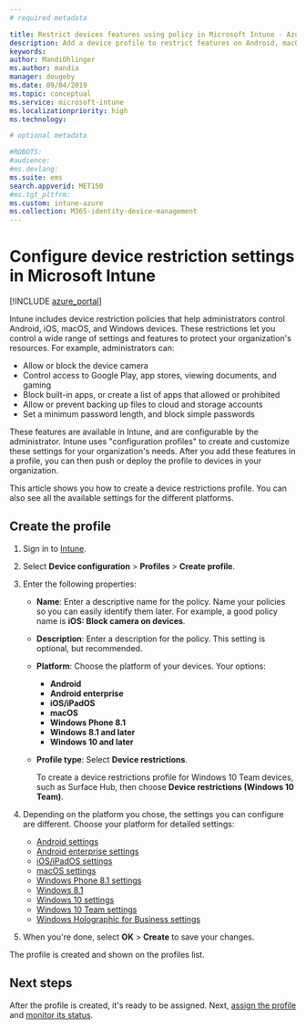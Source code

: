 ```yaml
---
# required metadata

title: Restrict devices features using policy in Microsoft Intune - Azure | Microsoft Docs
description: Add a device profile to restrict features on Android, macOS, iOS, iPadOS, Windows Phone, and Windows 10 devices in Microsoft Intune
keywords:
author: MandiOhlinger
ms.author: mandia
manager: dougeby
ms.date: 09/04/2019
ms.topic: conceptual
ms.service: microsoft-intune
ms.localizationpriority: high
ms.technology:

# optional metadata

#ROBOTS:
#audience:
#ms.devlang:
ms.suite: ems
search.appverid: MET150
#ms.tgt_pltfrm:
ms.custom: intune-azure
ms.collection: M365-identity-device-management
---
```

 
# Configure device restriction settings in Microsoft Intune

[!INCLUDE [azure_portal](../includes/azure_portal.md)]

Intune includes device restriction policies that help administrators control Android, iOS, macOS, and Windows devices. These restrictions let you control a wide range of settings and features to protect your organization's resources. For example, administrators can:

- Allow or block the device camera
- Control access to Google Play, app stores, viewing documents, and gaming
- Block built-in apps, or create a list of apps that allowed or prohibited
- Allow or prevent backing up files to cloud and storage accounts
- Set a minimum password length, and block simple passwords

These features are available in Intune, and are configurable by the administrator. Intune uses "configuration profiles" to create and customize these settings for your organization's needs. After you add these features in a profile, you can then push or deploy the profile to devices in your organization.

This article shows you how to create a device restrictions profile. You can also see all the available settings for the different platforms.

## Create the profile

1. Sign in to [Intune](https://go.microsoft.com/fwlink/?linkid=2090973).
2. Select **Device configuration** > **Profiles** > **Create profile**.
3. Enter the following properties:

    - **Name**: Enter a descriptive name for the policy. Name your policies so you can easily identify them later. For example, a good policy name is **iOS: Block camera on devices**.
    - **Description**: Enter a description for the policy. This setting is optional, but recommended.
    - **Platform**: Choose the platform of your devices. Your options:  

        - **Android**
        - **Android enterprise**
        - **iOS/iPadOS**
        - **macOS**
        - **Windows Phone 8.1**
        - **Windows 8.1 and later**
        - **Windows 10 and later**

    - **Profile type**: Select **Device restrictions**.

        To create a device restrictions profile for Windows 10 Team devices, such as Surface Hub, then choose **Device restrictions (Windows 10 Team)**.

4. Depending on the platform you chose, the settings you can configure are different. Choose your platform for detailed settings:

    - [Android settings](../device-restrictions-android.md)
    - [Android enterprise settings](../device-restrictions-android-for-work.md)
    - [iOS/iPadOS settings](device-restrictions-ios.md)
    - [macOS settings](device-restrictions-macos.md)
    - [Windows Phone 8.1 settings](device-restrictions-windows-phone-8-1.md)
    - [Windows 8.1](device-restrictions-windows-8-1.md)
    - [Windows 10 settings](device-restrictions-windows-10.md)
    - [Windows 10 Team settings](device-restrictions-windows-10-teams.md)
    - [Windows Holographic for Business settings](device-restrictions-windows-holographic.md)

5. When you're done, select **OK** > **Create** to save your changes.

The profile is created and shown on the profiles list.

## Next steps

After the profile is created, it's ready to be assigned. Next, [assign the profile](../device-profile-assign.md) and [monitor its status](../device-profile-monitor.md).

<!--  Removing image as part of design review; retaining source until we known the disposition.

## Example of device restriction settings

In this high-level example, you'll create a device restriction policy that blocks the use of the built-in camera app on Android devices.

![How to disable the camera on Android devices](./media/device-restrictions-configure/disable-android-camera.png)

-->
